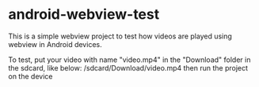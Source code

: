 # android-webview-test

This is a simple webview project to test how videos are played using webview in Android devices.

To test, put your video with name "video.mp4" in the "Download" folder in the sdcard, like below:
/sdcard/Download/video.mp4
then run the project on the device
